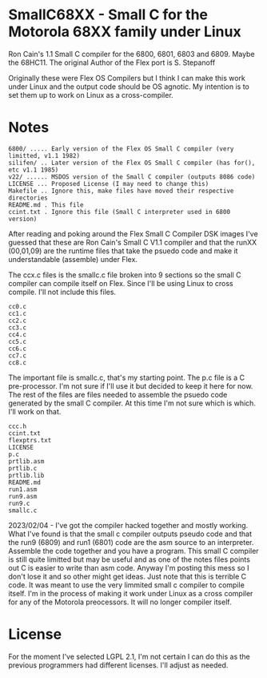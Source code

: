 # SmallC68XX - Small C for the Motorola 68XX family under Linux 

Ron Cain's 1.1 Small C compiler for the 6800, 6801, 6803 and 6809. Maybe the 68HC11. The original Author of the Flex port is S. Stepanoff

Originally these were Flex OS Compilers but I think I can make this work under Linux and the output code should be OS agnotic. My intention is to set them up to work on Linux as a cross-compiler.

# Notes

```
6800/ ..... Early version of the Flex OS Small C compiler (very limitted, v1.1 1982)
silifen/ .. Later version of the Flex OS Small C compiler (has for(), etc v1.1 1985)
v22/ ...... MSDOS version of the Small C compiler (outputs 8086 code)
LICENSE ... Proposed License (I may need to change this)
Makefile .. Ignore this, make files have moved their respective directories
README.md . This file
ccint.txt . Ignore this file (Small C interpreter used in 6800 version)

```
After reading and poking around the Flex Small C Compiler DSK images I've guessed that these are Ron Cain's Small C V1.1 compiler and that the runXX (00,01,09) are the runtime files that take the psuedo code and make it understandable (assemble) under Flex.

The ccx.c files is the smallc.c file broken into 9 sections so the small C compiler can compile itself on Flex. Since I'll be using Linux to cross compile. I'll not include this files.

```
cc0.c
cc1.c
cc2.c
cc3.c
cc4.c
cc5.c
cc6.c
cc7.c
cc8.c
```

The important file is smallc.c, that's my starting point. The p.c file is a C pre-processor. I'm not sure if I'll use it but decided to keep it here for now. The rest of the files are files needed to assemble the psuedo code generated by the small C compiler. At this time I'm not sure which is which. I'll work on that.

```
ccc.h
ccint.txt
flexptrs.txt
LICENSE
p.c
prtlib.asm
prtlib.c
prtlib.lib
README.md
run1.asm
run9.asm
run9.c
smallc.c
```

2023/02/04 - I've got the compiler hacked together and mostly working. What I've found is that the small c compiler outputs pseudo code and that the run9 (6809) and run1 (6801) code are the asm source to an interpreter. Assemble the code together and you have a program. This small C compiler is still quite limitted but may be useful and as one of the notes files points out C is easier to write than asm code. Anyway I'm posting this mess so I don't lose it and so other might get ideas. Just note that this is terrible C code. It was meant to use the very limmited small c compiler to compile itself. I'm in the process of making it work under Linux as a cross compiler for any of the Motorola preocessors. It will no longer compiler itself.

# License

For the moment I've selected LGPL 2.1, I'm not certain I can do this as the previous programmers had different licenses. I'll adjust as needed.
